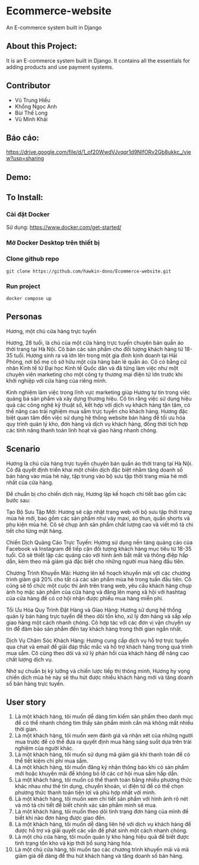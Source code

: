 # Ecommerce-website


An E-commerce system built in Django

## About this Project:

It is an E-commerce system built in Django. It contains all the essentials for adding products and use payment systems.

## Contributor
- Vũ Trung Hiếu 
- Khổng Ngọc Anh
- Bùi Thế Long
- Vũ Minh Khải

## Báo cáo:  
https://drive.google.com/file/d/1_of20WwdVJvqqr1d9NlfORv2Gb8ukkc_/view?usp=sharing
## Demo: 


## To Install:
### Cài đặt Docker
Sử dụng: https://www.docker.com/get-started/
### Mở Docker Desktop trên thiết bị
### Clone github repo
```
git clone https://github.com/hawkin-dono/Ecommerce-website.git
```
### Run project
```
docker compose up
```

## Personas
Hương, một chủ cửa hàng trực tuyến

Hương, 28 tuổi, là chủ của một cửa hàng trực tuyến chuyên bán quần áo thời trang tại Hà Nội. Cô bán các sản phẩm cho đối tượng khách hàng từ 18-35 tuổi. Hương sinh ra và lớn lên trong một gia đình kinh doanh tại Hải Phòng, nơi bố mẹ cô sở hữu một cửa hàng bán lẻ quần áo. Cô có bằng cử nhân Kinh tế từ Đại học Kinh tế Quốc dân và đã từng làm việc như một chuyên viên marketing cho một công ty thương mại điện tử lớn trước khi khởi nghiệp với cửa hàng của riêng mình.

Kinh nghiệm làm việc trong lĩnh vực marketing giúp Hương tự tin trong việc quảng bá sản phẩm và xây dựng thương hiệu. Cô tin rằng việc sử dụng hiệu quả các công nghệ kỹ thuật số, kết hợp với dịch vụ khách hàng tận tâm, có thể nâng cao trải nghiệm mua sắm trực tuyến cho khách hàng. Hương đặc biệt quan tâm đến việc sử dụng hệ thống website bán hàng để tối ưu hóa quy trình quản lý kho, đơn hàng và dịch vụ khách hàng, đồng thời tích hợp các tính năng thanh toán linh hoạt và giao hàng nhanh chóng.

## Scenario
Hương là chủ cửa hàng trực tuyến chuyên bán quần áo thời trang tại Hà Nội. Cô đã quyết định triển khai một chiến dịch đặc biệt nhằm tăng doanh số bán hàng vào mùa hè này, tập trung vào bộ sưu tập thời trang mùa hè mới nhất của cửa hàng.

Để chuẩn bị cho chiến dịch này, Hương lập kế hoạch chi tiết bao gồm các bước sau:

Tạo Bộ Sưu Tập Mới: Hương sẽ cập nhật trang web với bộ sưu tập thời trang mùa hè mới, bao gồm các sản phẩm như váy maxi, áo thun, quần shorts và phụ kiện mùa hè. Cô sẽ chụp ảnh sản phẩm chất lượng cao và viết mô tả chi tiết cho từng mặt hàng.

Chiến Dịch Quảng Cáo Trực Tuyến: Hương sử dụng nền tảng quảng cáo của Facebook và Instagram để tiếp cận đối tượng khách hàng mục tiêu từ 18-35 tuổi. Cô sẽ thiết lập các quảng cáo với hình ảnh bắt mắt và thông điệp hấp dẫn, kèm theo mã giảm giá đặc biệt cho những người mua hàng đầu tiên.

Chương Trình Khuyến Mãi: Hương lên kế hoạch khuyến mãi với các chương trình giảm giá 20% cho tất cả các sản phẩm mùa hè trong tuần đầu tiên. Cô cũng sẽ tổ chức một cuộc thi ảnh trên trang web, yêu cầu khách hàng chụp ảnh họ mặc sản phẩm của cửa hàng và đăng lên mạng xã hội với hashtag của cửa hàng để có cơ hội nhận được phiếu mua hàng miễn phí.

Tối Ưu Hóa Quy Trình Đặt Hàng và Giao Hàng: Hương sử dụng hệ thống quản lý bán hàng trực tuyến để theo dõi tồn kho, xử lý đơn hàng và sắp xếp giao hàng một cách nhanh chóng. Cô hợp tác với các đơn vị vận chuyển uy tín để đảm bảo sản phẩm đến tay khách hàng trong thời gian ngắn nhất.

Dịch Vụ Chăm Sóc Khách Hàng: Hương cung cấp dịch vụ hỗ trợ trực tuyến qua chat và email để giải đáp thắc mắc và hỗ trợ khách hàng trong quá trình mua sắm. Cô cũng theo dõi và xử lý phản hồi của khách hàng để nâng cao chất lượng dịch vụ.

Nhờ sự chuẩn bị kỹ lưỡng và chiến lược tiếp thị thông minh, Hương hy vọng chiến dịch mùa hè này sẽ thu hút được nhiều khách hàng mới và tăng doanh số bán hàng trực tuyến.

## User story
1. Là một khách hàng, tôi muốn dễ dàng tìm kiếm sản phẩm theo danh mục để có thể nhanh chóng tìm thấy sản phẩm mình cần mà không mất nhiều thời gian.
2. Là một khách hàng, tôi muốn xem đánh giá và nhận xét của những người mua trước để có thể đưa ra quyết định mua hàng sáng suốt dựa trên trải nghiệm của người khác.
3. Là một khách hàng, tôi muốn sử dụng mã giảm giá khi thanh toán để có thể tiết kiệm chi phí mua sắm.
4. Là một khách hàng, tôi muốn đăng ký nhận thông báo khi có sản phẩm mới hoặc khuyến mãi để không bỏ lỡ các cơ hội mua sắm hấp dẫn.
5. Là một khách hàng, tôi muốn có thể thanh toán bằng nhiều phương thức khác nhau như thẻ tín dụng, chuyển khoản, ví điện tử để có thể chọn phương thức thanh toán tiện lợi và phù hợp nhất với mình.
6. Là một khách hàng, tôi muốn xem chi tiết sản phẩm với hình ảnh rõ nét và mô tả chi tiết để biết chính xác sản phẩm mình sẽ mua.
7. Là một khách hàng, tôi muốn theo dõi tình trạng đơn hàng của mình để biết khi nào đơn hàng được giao đến.
8. Là một khách hàng, tôi muốn dễ dàng liên hệ với dịch vụ khách hàng để được hỗ trợ và giải quyết các vấn đề phát sinh một cách nhanh chóng.
9. Là một chủ cửa hàng, tôi muốn quản lý kho hàng hiệu quả để biết được tình trạng tồn kho và kịp thời bổ sung hàng hóa.
10. Là một chủ cửa hàng, tôi muốn tạo các chương trình khuyến mãi và mã giảm giá dễ dàng để thu hút khách hàng và tăng doanh số bán hàng.
